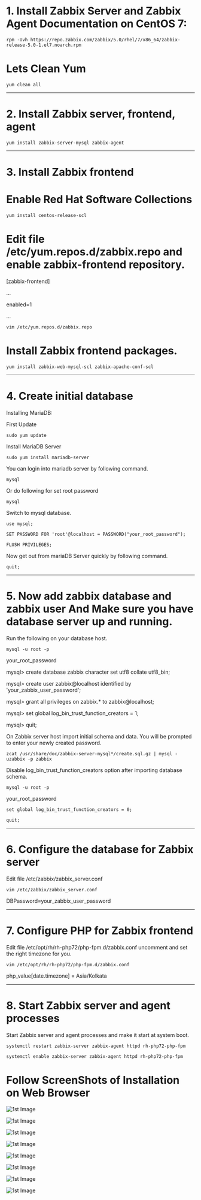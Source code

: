 # 1. Install Zabbix Server and Zabbix Agent Documentation on CentOS 7:
``` 
rpm -Uvh https://repo.zabbix.com/zabbix/5.0/rhel/7/x86_64/zabbix-release-5.0-1.el7.noarch.rpm

```

# Lets Clean Yum
```
yum clean all

```

-------------------------------------------------------------

# 2. Install Zabbix server, frontend, agent

```
yum install zabbix-server-mysql zabbix-agent

```

-------------------------------------------------------------

# 3. Install Zabbix frontend

# Enable Red Hat Software Collections

```
yum install centos-release-scl
```

# Edit file /etc/yum.repos.d/zabbix.repo and enable zabbix-frontend repository.

[zabbix-frontend]

...

enabled=1

...


```
vim /etc/yum.repos.d/zabbix.repo

```



# Install Zabbix frontend packages.

```
yum install zabbix-web-mysql-scl zabbix-apache-conf-scl
```


-------------------------------------------------------------

# 4. Create initial database

Installing MariaDB:

First Update

```
sudo yum update
```
Install MariaDB Server

```
sudo yum install mariadb-server
```

You can login into mariadb server by following command. 

```
mysql
```

Or do following for set root password

```
mysql
```
Switch to mysql database.

```
use mysql;
```

```
SET PASSWORD FOR 'root'@localhost = PASSWORD("your_root_password");
```

```
FLUSH PRIVILEGES;
```

Now get out from mariaDB Server quickly by following command.

```
quit;
```

-------------------------------------------------------------

# 5. Now add zabbix database and zabbix user And Make sure you have database server up and running.

Run the following on your database host.

```
mysql -u root -p
```

your_root_password

mysql> create database zabbix character set utf8 collate utf8_bin;

mysql> create user zabbix@localhost identified by 'your_zabbix_user_password';

mysql> grant all privileges on zabbix.* to zabbix@localhost;

mysql> set global log_bin_trust_function_creators = 1;

mysql> quit;


On Zabbix server host import initial schema and data. You will be prompted to enter your newly created password.

```
zcat /usr/share/doc/zabbix-server-mysql*/create.sql.gz | mysql -uzabbix -p zabbix
```

Disable log_bin_trust_function_creators option after importing database schema.

```
mysql -u root -p
```

your_root_password

```
set global log_bin_trust_function_creators = 0;
```

```
quit;
```
-------------------------------------------------------------

# 6. Configure the database for Zabbix server

Edit file /etc/zabbix/zabbix_server.conf

```
vim /etc/zabbix/zabbix_server.conf
```

DBPassword=your_zabbix_user_password

-------------------------------------------------------------


# 7. Configure PHP for Zabbix frontend

Edit file /etc/opt/rh/rh-php72/php-fpm.d/zabbix.conf uncomment and set the right timezone for you.

```
vim /etc/opt/rh/rh-php72/php-fpm.d/zabbix.conf
```

php_value[date.timezone] = Asia/Kolkata


-------------------------------------------------------------


# 8. Start Zabbix server and agent processes

Start Zabbix server and agent processes and make it start at system boot.

```
systemctl restart zabbix-server zabbix-agent httpd rh-php72-php-fpm
```

```
systemctl enable zabbix-server zabbix-agent httpd rh-php72-php-fpm
```

# Follow ScreenShots of Installation on Web Browser

<p align="center">

<a><img src="img/1.png" alt="1st Image"></a>

<a><img src="img/2.png" alt="1st Image"></a>

<a><img src="img/3.png" alt="1st Image"></a>

<a><img src="img/4.png" alt="1st Image"></a>

<a><img src="img/5.png" alt="1st Image"></a>

<a><img src="img/6.png" alt="1st Image"></a>

<a><img src="img/7.png" alt="1st Image"></a>

<a><img src="img/8.png" alt="1st Image"></a>

</p>
